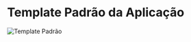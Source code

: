 # Template Padrão da Aplicação

![Template Padrão](https://github.com/sil-barbosa/pmv-ads-2024-1-e4-proj-infra-t4-pmv-ads-2024-1-e4-proj-infra-t4-ortorec/assets/106809153/1ad677c8-13c7-4d9d-bb8d-50976cabba5f)
